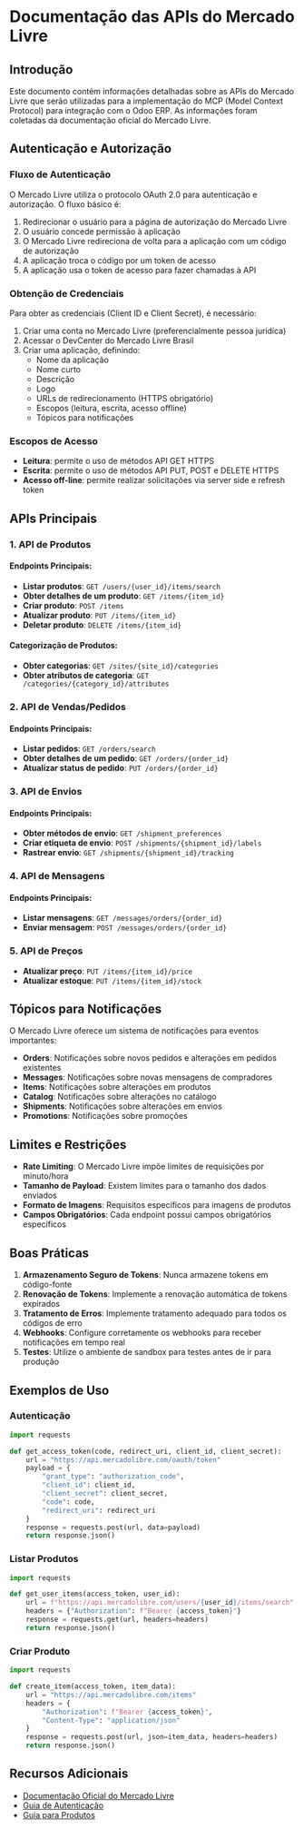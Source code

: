 # Documentação das APIs do Mercado Livre

## Introdução

Este documento contém informações detalhadas sobre as APIs do Mercado Livre que serão utilizadas para a implementação do MCP (Model Context Protocol) para integração com o Odoo ERP. As informações foram coletadas da documentação oficial do Mercado Livre.

## Autenticação e Autorização

### Fluxo de Autenticação

O Mercado Livre utiliza o protocolo OAuth 2.0 para autenticação e autorização. O fluxo básico é:

1. Redirecionar o usuário para a página de autorização do Mercado Livre
2. O usuário concede permissão à aplicação
3. O Mercado Livre redireciona de volta para a aplicação com um código de autorização
4. A aplicação troca o código por um token de acesso
5. A aplicação usa o token de acesso para fazer chamadas à API

### Obtenção de Credenciais

Para obter as credenciais (Client ID e Client Secret), é necessário:

1. Criar uma conta no Mercado Livre (preferencialmente pessoa jurídica)
2. Acessar o DevCenter do Mercado Livre Brasil
3. Criar uma aplicação, definindo:
   - Nome da aplicação
   - Nome curto
   - Descrição
   - Logo
   - URLs de redirecionamento (HTTPS obrigatório)
   - Escopos (leitura, escrita, acesso offline)
   - Tópicos para notificações

### Escopos de Acesso

- **Leitura**: permite o uso de métodos API GET HTTPS
- **Escrita**: permite o uso de métodos API PUT, POST e DELETE HTTPS
- **Acesso off-line**: permite realizar solicitações via server side e refresh token

## APIs Principais

### 1. API de Produtos

#### Endpoints Principais:

- **Listar produtos**: `GET /users/{user_id}/items/search`
- **Obter detalhes de um produto**: `GET /items/{item_id}`
- **Criar produto**: `POST /items`
- **Atualizar produto**: `PUT /items/{item_id}`
- **Deletar produto**: `DELETE /items/{item_id}`

#### Categorização de Produtos:

- **Obter categorias**: `GET /sites/{site_id}/categories`
- **Obter atributos de categoria**: `GET /categories/{category_id}/attributes`

### 2. API de Vendas/Pedidos

#### Endpoints Principais:

- **Listar pedidos**: `GET /orders/search`
- **Obter detalhes de um pedido**: `GET /orders/{order_id}`
- **Atualizar status de pedido**: `PUT /orders/{order_id}`

### 3. API de Envios

#### Endpoints Principais:

- **Obter métodos de envio**: `GET /shipment_preferences`
- **Criar etiqueta de envio**: `POST /shipments/{shipment_id}/labels`
- **Rastrear envio**: `GET /shipments/{shipment_id}/tracking`

### 4. API de Mensagens

#### Endpoints Principais:

- **Listar mensagens**: `GET /messages/orders/{order_id}`
- **Enviar mensagem**: `POST /messages/orders/{order_id}`

### 5. API de Preços

- **Atualizar preço**: `PUT /items/{item_id}/price`
- **Atualizar estoque**: `PUT /items/{item_id}/stock`

## Tópicos para Notificações

O Mercado Livre oferece um sistema de notificações para eventos importantes:

- **Orders**: Notificações sobre novos pedidos e alterações em pedidos existentes
- **Messages**: Notificações sobre novas mensagens de compradores
- **Items**: Notificações sobre alterações em produtos
- **Catalog**: Notificações sobre alterações no catálogo
- **Shipments**: Notificações sobre alterações em envios
- **Promotions**: Notificações sobre promoções

## Limites e Restrições

- **Rate Limiting**: O Mercado Livre impõe limites de requisições por minuto/hora
- **Tamanho de Payload**: Existem limites para o tamanho dos dados enviados
- **Formato de Imagens**: Requisitos específicos para imagens de produtos
- **Campos Obrigatórios**: Cada endpoint possui campos obrigatórios específicos

## Boas Práticas

1. **Armazenamento Seguro de Tokens**: Nunca armazene tokens em código-fonte
2. **Renovação de Tokens**: Implemente a renovação automática de tokens expirados
3. **Tratamento de Erros**: Implemente tratamento adequado para todos os códigos de erro
4. **Webhooks**: Configure corretamente os webhooks para receber notificações em tempo real
5. **Testes**: Utilize o ambiente de sandbox para testes antes de ir para produção

## Exemplos de Uso

### Autenticação

```python
import requests

def get_access_token(code, redirect_uri, client_id, client_secret):
    url = "https://api.mercadolibre.com/oauth/token"
    payload = {
        "grant_type": "authorization_code",
        "client_id": client_id,
        "client_secret": client_secret,
        "code": code,
        "redirect_uri": redirect_uri
    }
    response = requests.post(url, data=payload)
    return response.json()
```

### Listar Produtos

```python
import requests

def get_user_items(access_token, user_id):
    url = f"https://api.mercadolibre.com/users/{user_id}/items/search"
    headers = {"Authorization": f"Bearer {access_token}"}
    response = requests.get(url, headers=headers)
    return response.json()
```

### Criar Produto

```python
import requests

def create_item(access_token, item_data):
    url = "https://api.mercadolibre.com/items"
    headers = {
        "Authorization": f"Bearer {access_token}",
        "Content-Type": "application/json"
    }
    response = requests.post(url, json=item_data, headers=headers)
    return response.json()
```

## Recursos Adicionais

- [Documentação Oficial do Mercado Livre](https://developers.mercadolivre.com.br/pt_br/api-docs-pt-br)
- [Guia de Autenticação](https://developers.mercadolivre.com.br/pt_br/autenticacao-e-autorizacao)
- [Guia para Produtos](https://developers.mercadolivre.com.br/pt_br/guia-para-produtos)
